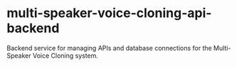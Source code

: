 # multi-speaker-voice-cloning-api-backend
Backend service for managing APIs and database connections for the Multi-Speaker Voice Cloning system.
